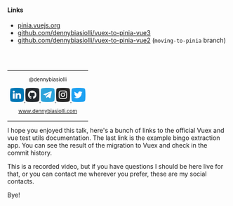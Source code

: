 #### Links

- [pinia.vuejs.org](https://pinia.vuejs.org/)
- [github.com/dennybiasiolli/vuex-to-pinia-vue3](https://github.com/dennybiasiolli/vuex-to-pinia-vue3)
- [github.com/dennybiasiolli/vuex-to-pinia-vue2](https://github.com/dennybiasiolli/vuex-to-pinia-vue2)
  (`moving-to-pinia` branch)
<br>
<br>

<small>
<table>
<tr>
<td style="text-align:center;">

@dennybiasiolli

<a href="https://www.linkedin.com/in/dennybiasiolli/" target="_blank">
    <img src="slides/images/linkedin.png" title="LinkedIn" />
</a>
<a href="https://github.com/dennybiasiolli" target="_blank">
    <img src="slides/images/github.png" title="GitHub" />
</a>
<a href="https://t.me/dennybiasiolli" target="_blank">
    <img src="slides/images/telegram.png" title="Telegram" />
</a>
<a href="https://www.instagram.com/dennybiasiolli/" target="_blank">
    <img src="slides/images/instagram.png" title="Instagram" />
</a>
<a href="https://twitter.com/DennyBiasiolli" target="_blank">
    <img src="slides/images/twitter.png" title="Twitter" />
</a>

<a href="https://www.dennybiasiolli.com" target="_blank">www.dennybiasiolli.com</a>

</td>
</tr>
</table>
</small>


<aside class="notes">
I hope you enjoyed this talk, here's a bunch of links to the official Vuex
and vue test utils documentation.
The last link is the example bingo extraction app.
You can see the result of the migration to Vuex and check in the commit history.

This is a recorded video, but if you have questions I should be here live for that,
or you can contact me wherever you prefer, these are my social contacts.

Bye!
</aside>
